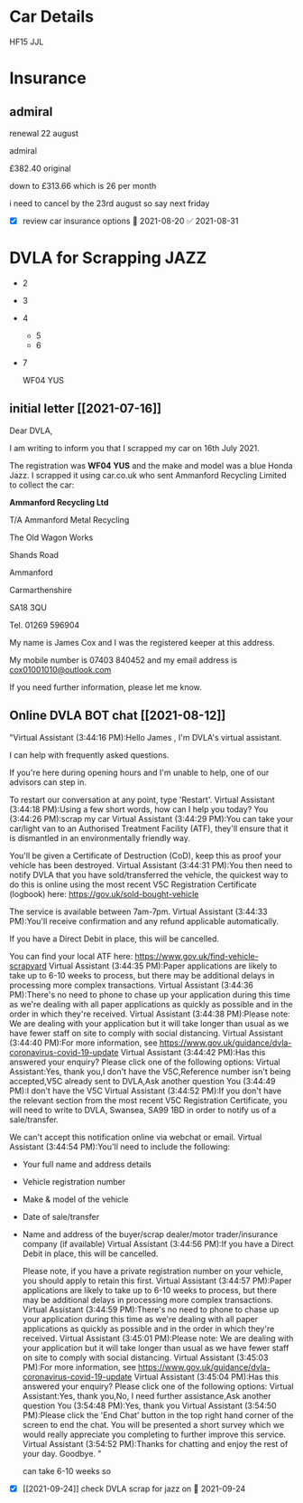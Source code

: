 # Car Details

HF15 JJL
# Insurance
## admiral 

renewal 22 august

admiral

£382.40 original

down to £313.66 which is 26 per month

i need to cancel by the 23rd august so say next friday
- [x] review car insurance options 📅 2021-08-20 ✅ 2021-08-31
# DVLA for Scrapping JAZZ
- 2
- 3
- 4
	- 5
	- 6
- 7
  
  WF04 YUS
## initial letter [[2021-07-16]]

Dear DVLA,

I am writing to inform you that I scrapped my car on 16th July 2021.

The registration was **WF04 YUS** and the make and model was a blue Honda Jazz. I scrapped it using car.co.uk who sent Ammanford Recycling Limited to collect the car:

**Ammanford Recycling Ltd**

T/A Ammanford Metal Recycling

The Old Wagon Works

Shands Road

Ammanford

Carmarthenshire

SA18 3QU

Tel. 01269 596904

My name is James Cox and I was the registered keeper at this address.

My mobile number is 07403 840452 and my email address is [cox01001010@outlook.com](mailto:cox01001010@outlook.com)

If you need further information, please let me know.
## Online DVLA BOT chat [[2021-08-12]]

"Virtual Assistant (3:44:16 PM):Hello James , I'm DVLA's virtual assistant.

I can help with frequently asked questions.

If you're here during opening hours and I'm unable to help, one of our advisors can step in.

To restart our conversation at any point, type 'Restart'. 
Virtual Assistant (3:44:18 PM):Using a few short words, how can I help you today? 
You (3:44:26 PM):scrap my car 
Virtual Assistant (3:44:29 PM):You can take your car/light van to an Authorised Treatment Facility (ATF), they'll ensure that it is dismantled in an environmentally friendly way.

You'll be given a Certificate of Destruction (CoD), keep this as proof your vehicle has been destroyed. 
Virtual Assistant (3:44:31 PM):You then need to notify DVLA that you have sold/transferred the vehicle, the quickest way to do this is online using the most recent V5C Registration Certificate (logbook) here: https://gov.uk/sold-bought-vehicle

The service is available between 7am-7pm. 
Virtual Assistant (3:44:33 PM):You'll receive confirmation and any refund applicable automatically.

If you have a Direct Debit in place, this will be cancelled.

You can find your local ATF here: https://www.gov.uk/find-vehicle-scrapyard 
Virtual Assistant (3:44:35 PM):Paper applications are likely to take up to 6-10 weeks to process, but there may be additional delays in processing more complex transactions. 
Virtual Assistant (3:44:36 PM):There's no need to phone to chase up your application during this time as we're dealing with all paper applications as quickly as possible and in the order in which they're received. 
Virtual Assistant (3:44:38 PM):Please note: We are dealing with your application but it will take longer than usual as we have fewer staff on site to comply with social distancing. 
Virtual Assistant (3:44:40 PM):For more information, see https://www.gov.uk/guidance/dvla-coronavirus-covid-19-update 
Virtual Assistant (3:44:42 PM):Has this answered your enquiry? Please click one of the following options: 
Virtual Assistant:Yes, thank you,I don't have the V5C,Reference number isn't being accepted,V5C already sent to DVLA,Ask another question
You (3:44:49 PM):I don't have the V5C 
Virtual Assistant (3:44:52 PM):If you don't have the relevant section from the most recent V5C Registration Certificate, you will need to write to DVLA, Swansea, SA99 1BD in order to notify us of a sale/transfer.

We can't accept this notification online via webchat or email. 
Virtual Assistant (3:44:54 PM):You'll need to include the following:
- Your full name and address details
- Vehicle registration number
- Make & model of the vehicle
- Date of sale/transfer
- Name and address of the buyer/scrap dealer/motor trader/insurance company (if available) 
  Virtual Assistant (3:44:56 PM):If you have a Direct Debit in place, this will be cancelled.
  
  Please note, if you have a private registration number on your vehicle, you should apply to retain this first. 
  Virtual Assistant (3:44:57 PM):Paper applications are likely to take up to 6-10 weeks to process, but there may be additional delays in processing more complex transactions. 
  Virtual Assistant (3:44:59 PM):There's no need to phone to chase up your application during this time as we're dealing with all paper applications as quickly as possible and in the order in which they're received. 
  Virtual Assistant (3:45:01 PM):Please note: We are dealing with your application but it will take longer than usual as we have fewer staff on site to comply with social distancing. 
  Virtual Assistant (3:45:03 PM):For more information, see https://www.gov.uk/guidance/dvla-coronavirus-covid-19-update 
  Virtual Assistant (3:45:04 PM):Has this answered your enquiry? Please click one of the following options: 
  Virtual Assistant:Yes, thank you,No, I need further assistance,Ask another question
  You (3:54:48 PM):Yes, thank you 
  Virtual Assistant (3:54:50 PM):Please click the 'End Chat' button in the top right hand corner of the screen to end the chat. 
  You will be presented a short survey which we would really appreciate you completing to further improve this service. 
  Virtual Assistant (3:54:52 PM):Thanks for chatting and enjoy the rest of your day. Goodbye. 
  "
  
  
  can take 6-10 weeks so
- [x] [[2021-09-24]] check DVLA scrap for jazz on 📅 2021-09-24